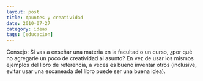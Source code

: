 ```yaml
---
layout: post
title: Apuntes y creatividad
date: 2010-07-27
category: ideas
tags: [educacion]
---
```


Consejo: Si vas a enseñar una materia en la facultad o un curso, ¿por
qué no agregarle un poco de creatividad al asunto? En vez de usar los
mismos ejemplos del libro de referencia, a veces es bueno inventar
otros (inclusive, evitar usar una escaneada del libro puede ser una
buena idea).
